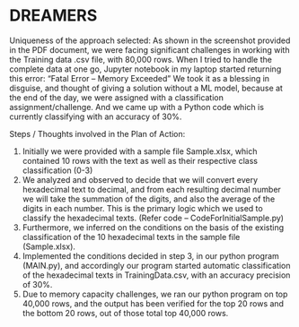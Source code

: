 # DREAMERS
Uniqueness of the approach selected:
As shown in the screenshot provided in the PDF document, we were facing significant challenges in working with the Training data .csv file, with 80,000 rows. When I tried to handle the complete data at one go, Jupyter notebook in my laptop started returning this error: “Fatal Error – Memory Exceeded”
We took it as a blessing in disguise, and thought of giving a solution without a ML model, because at the end of the day, we were assigned with a classification assignment/challenge. And we came up with a Python code which is currently classifying with an accuracy of 30%.

Steps / Thoughts involved in the Plan of Action:
1.	Initially we were provided with a sample file Sample.xlsx, which contained 10 rows with the text as well as their respective class classification (0-3) 
2.	We analyzed and observed to decide that we will convert every hexadecimal text to decimal, and from each resulting decimal number we will take the summation of the digits, and also the average of the digits in each number. This is the primary logic which we used to classify the hexadecimal texts. (Refer code – CodeForInitialSample.py)
3.	Furthermore, we inferred on the conditions on the basis of the existing classification of the 10 hexadecimal texts in the sample file (Sample.xlsx). 
4.	Implemented the conditions decided in step 3, in our python program (MAIN.py), and accordingly our program started automatic classification of the hexadecimal texts in TrainingData.csv, with an accuracy precision of 30%. 
5.	Due to memory capacity challenges, we ran our python program on top 40,000 rows, and the output has been verified for the top 20 rows and the bottom 20 rows, out of those total top 40,000 rows.
